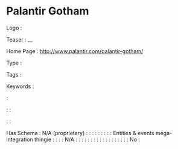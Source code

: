 # Palantir Gotham

Logo
: ![]()

Teaser
: __

Home Page
: http://www.palantir.com/palantir-gotham/

Type
: 

Tags
: 

Keywords
: 

: 


: 
: 

: 
: 

Has Schema
: N/A (proprietary)
: 
: 
: 
: 
: 
: 
: 
: 
: Entities &amp; events mega-integration thingie
: 
: 
: 
: N/A
: 
: 
: 
: 
: 
: 
: 
: 
: 
: 
: 
: 
: 
: 
: 
: 
: 
: No
: 

